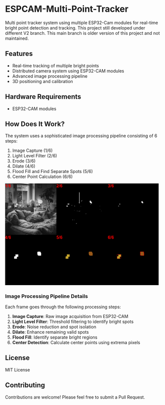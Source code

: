 # ESPCAM-Multi-Point-Tracker
Multi point tracker system using multiple ESP32-Cam modules for real-time bright point detection and tracking. This project still developed under different V2 branch. This main branch is older version of this project and not maintained. 

## Features
- Real-time tracking of multiple bright points
- Distributed camera system using ESP32-CAM modules
- Advanced image processing pipeline
- 3D positioning and calibration

## Hardware Requirements
- ESP32-CAM modules

## How Does It Work?
The system uses a sophisticated image processing pipeline consisting of 6 steps:

1. Image Capture (1/6)
2. Light Level Filter (2/6)
3. Erode (3/6)
4. Dilate (4/6)
5. Flood Fill and Find Separate Spots (5/6)
6. Center Point Calculation (6/6)

<img src="/images/Filter_Layers.png" width="500" alt="Image Processing Pipeline">

### Image Processing Pipeline Details
Each frame goes through the following processing steps:
1. **Image Capture**: Raw image acquisition from ESP32-CAM
2. **Light Level Filter**: Threshold filtering to identify bright spots
3. **Erode**: Noise reduction and spot isolation
4. **Dilate**: Enhance remaining valid spots
5. **Flood Fill**: Identify separate bright regions
6. **Center Detection**: Calculate center points using extrema pixels

## License
MIT License

## Contributing
Contributions are welcome! Please feel free to submit a Pull Request.
